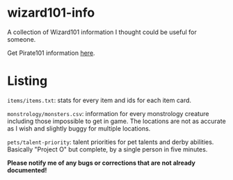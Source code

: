 # wizard101-info
A collection of Wizard101 information I thought could be useful for someone.

Get Pirate101 information [here](https://github.com/PeechezNCreem/pirate101-info).

# Listing
`items/items.txt`: stats for every item and ids for each item card.

`monstrology/monsters.csv`: information for every monstrology creature including those impossible to get in game. The locations are not as accurate as I wish and slightly buggy for multiple locations.

`pets/talent-priority`: talent priorities for pet talents and derby abilities. Basically "Project O" but complete, by a single person in five minutes.

**Please notify me of any bugs or corrections that are not already documented!**
